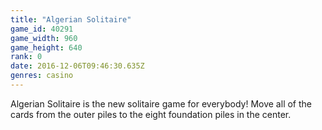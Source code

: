 ```yaml
---
title: "Algerian Solitaire"
game_id: 40291
game_width: 960
game_height: 640
rank: 0
date: 2016-12-06T09:46:30.635Z
genres: casino
---
```

Algerian Solitaire is the new solitaire game for everybody! Move all of the cards from the outer piles to the eight foundation piles in the center.